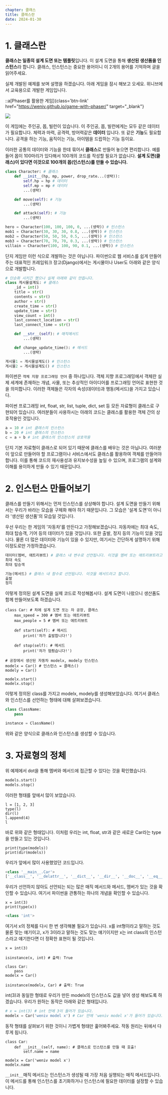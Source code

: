 ```yaml
---
chapter: 클래스
title: 클래스란
date: 2024-01-30
---
```


# 1. 클래스란

**클래스는 일종의 설계 도면 또는 템플릿**입니다. 이 설계 도면을 통해 **생산된 생산품을 인스턴스**라 합니다. 클래스, 인스턴스는 중요한 용어이니 이 2개의 용어를 기억하며 글을 읽어주세요.

실제 개발된 예제를 보며 설명을 하겠습니다. 아래 게임을 잠시 해보고 오세요. 위니브에서 교육용으로 개발한 게임입니다.

::a[Phaser를 활용한 게임]{class='btn-link' href="https://weniv.github.io/game-with-phaser/" target="\_blank"}

![](/images/python/chapter09/1-1.png)

이 게임에는 주인공, 몹, 빌런이 있습니다. 이 주인공, 몹, 빌런에게는 모두 같은 데이터가 필요합니다. 체력과 마력, 공격력, 방어력같은 **데이터** 입니다. 또 같은 **기능**도 필요합니다. 공격을 하는 기능, 움직이는 기능, 아이템을 드랍하는 기능 등이요.

이러한 공통의 데이터와 기능을 한데 묶어서 **클래스**로 만들어 놓으면 편리합니다. 예를 들어 몹이 100마리가 있다해서 100개의 코드를 작성할 필요가 없습니다. **설계 도면(클래스)이 있다면 이것으로 100개의 몹(인스턴스)를 만들 수 있습니다.**

```python
class Character: # 클래스
    def __init__(hp, mp, power, drop_rate...(생략)):
        self.hp = hp # 데이터
        self.mp = mp # 데이터
        ...(생략)

    def move(self): # 기능
        ...(생략)

    def attack(self): # 기능
        ...(생략)

hero = Character(100, 100, 100, 0, ...(생략)) # 인스턴스
mob1 = Character(30, 30, 30, 0.8, ...(생략)) # 인스턴스
mob2 = Character(50, 50, 50, 0.5, ...(생략)) # 인스턴스
mob3 = Character(70, 70, 70, 0.3, ...(생략)) # 인스턴스
villain = Character(100, 100, 90, 0.1, ...(생략)) # 인스턴스
```

단지 게임만 이런 식으로 개발하는 것은 아닙니다. 파이썬으로 웹 서비스를 쉽게 만들어주는 대표적인 프레임워크 장고(Django)에서는 게시물이나 User도 아래와 같은 양식으로 개발합니다.

```python
# 단순화 시키긴 했으나 실제 아래와 같이 만듭니다.
class 게시물설계도: # 클래스
    _id = int()
    title = str()
    contents = str()
    author = str()
    create_time = str()
    update_time = str()
    view_count = int()
    last_connect_location = str()
    last_connect_time = str()

    def __str__(self): # 매직메서드
        ...(생략)

    def change_update_time(): # 메서드
        ...(생략)

게시물1 = 게시물설계도() # 인스턴스
게시물2 = 게시물설계도() # 인스턴스
```

파이썬은 `객체 지향 프로그래밍 언어` 중 하나입니다. 객체 지향 프로그래밍에서 객체란 실제 세계에 존재하는 개념, 사물, 또는 추상적인 아이디어를 프로그래밍 언어로 표현한 것을 의미합니다. 이러한 객체들은 각자의 속성(데이터)과 행동(메서드)을 가지고 있습니다.

파이썬 프로그래밍 int, float, str, list, tuple, dict, set 등 모든 자료형이 클래스로 구현되어 있습니다. 여러분들이 사용하시는 아래의 코드는 클래스를 활용한 객체 간의 상호작용인 것입니다.

```python
a = 10 # int 클래스의 인스턴스
b = 20 # int 클래스의 인스턴스
c = a + b # int 클래스의 인스턴스의 상호작용
```

단지 기본 자료형이 클래스로 되어 있기 때문에 클래스를 배우는 것은 아닙니다. 여러분이 앞으로 만들어야 할 프로그램이나 서비스에서도 클래스를 활용하여 객체를 만들어야 합니다. 이를 통해 코드의 재사용성과 유지보수성을 높일 수 있으며, 프로그램의 설계와 이해를 용이하게 만들 수 있기 때문입니다.

# 2. 인스턴스 만들어보기

클래스를 만들기 위해서는 먼저 인스턴스를 상상해야 합니다. 설계 도면을 만들기 위해서는 우리가 바라는 모습을 구체화 해야 하기 때문입니다. 그 모습은 '설계 도면'이 아니라 '생산된 생산품'의 모습일 것입니다.

우선 우리는 한 게임의 '자동차'를 만든다고 가정해보겠습니다. 자동차에는 최대 속도, 최대 탑승객, 기어 등의 데이터가 있을 것입니다. 또한 출발, 정지 등의 기능이 있을 것입니다. 물론 더 많은 데이터와 기능이 있을 수 있지만, 여기서는 간단하게 설명하기 위해 이정도로만 가정하겠습니다.

```python
데이터(멤버, 애트리뷰트) # 클래스 내 변수로 선언됩니다. 이것을 멤버 또는 애트리뷰트라고 합니다.
최대 속도
최대 탑승객

기능(메서드) # 클래스 내 함수로 선언됩니다. 이것을 메서드라고 합니다.
출발
정지
```

이렇게 정의된 설계 도면을 실제 코드로 작성해봅시다. 설계 도면이 나왔으니 생산품도 함께 만들어보도록 하겠습니다.

```python-exec
class Car: # 차에 설계 도면 또는 차 공장, 클래스
    max_speed = 300 # 멤버 또는 애트리뷰트
    max_people = 5 # 멤버 또는 애트리뷰트

    def start(self): # 메서드
        print('차가 출발합니다!')

    def stop(self): # 메서드
        print('차가 멈췄습니다!')

# 공장에서 생산된 자동차 modelx, modely 인스턴스
modelx = Car() # 인스턴스 = 클래스()
modely = Car()

modelx.start()
modelx.stop()
```

이렇게 정의된 class를 가지고 modelx, modely를 생성해보았습니다. 여기서 클래스와 인스턴스를 선언하는 형태에 대해 살펴보겠습니다.

```python
class ClassName:
    pass
```

```python
instance = ClassName()
```

위와 같은 양식으로 클래스와 인스턴스를 생성할 수 있습니다.

# 3. 자료형의 정체

위 예제에서 dot을 통해 멤버와 메서드에 접근할 수 있다는 것을 확인했습니다.

```python
models.start()
models.stop()
```

이러한 형태를 앞에서 많이 보았습니다.

```python-exec
l = [1, 2, 3]
type(l)
dir(l)
l.append(4)
l
```

바로 위와 같은 형태입니다. 이처럼 우리는 int, float, str과 같은 새로운 Car라는 type을 만들고 있는 것입니다.

```python-exec
print(type(models))
print(dir(models))
```

우리가 앞에서 많이 사용했었던 코드입니다.

```python
<class '__main__.Car'>
['__class__', '__delattr__', '__dict__', '__dir__', '__doc__', '__eq__', '__format__', '__ge__', '__getattribute__', '__gt__', '__hash__', '__init__', '__init_subclass__', '__le__', '__lt__', '__module__', '__ne__', '__new__', '__reduce__', '__reduce_ex__', '__repr__', '__setattr__', '__sizeof__', '__str__', '__subclasshook__', '__weakref__', 'car_gear', 'max_people', 'max_speed', 'start', 'stop']
```

우리가 선언하지 않아도 선언되는 되는 많은 매직 메서드와 메서드, 멤버가 있는 것을 확인할 수 있습니다. 여기서 파이썬을 관통하는 하나의 개념을 확인할 수 있습니다.

```python-exec
x = int(3)
print(type(x))
```

```python
<class 'int'>
```

여기서 x의 정체를 다시 한 번 생각해볼 필요가 있습니다. x를 int형이라고 말하는 것도 물론 맞는 얘기이고, x가 3이라고 말하는 것도 맞는 얘기이지만 x는 int class의 인스턴스라고 얘기한다면 더 정확한 표현이 될 것입니다.

```python-exec
x = int(3)

isinstance(x, int) # 출력: True
```

```python-exec
class Car:
    pass
modelx = Car()

isinstance(modelx, Car) # 출력: True
```

int(3)과 동일한 형태로 우리가 만든 modelx의 인스턴스도 값을 넣어 생성 해보도록 하겠습니다. 우리가 원하는 동작은 아래와 같은 형태입니다.

```python
# x = int(3) # int 안에 3이 들어가 있습니다.
modelx = Car('weniv model x') # Car 안에 'weniv model x'가 들어가 있습니다.
```

동작 형태를 살펴보기 위한 것이니 가볍게 형태만 훑어봐주세요. 작동 원리는 뒤에서 다루게 됩니다.

```python-exec
class Car:
    def __init__(self, name): # 클래스로 인스턴스를 만들 때 호출!
        self.name = name

modelx = Car('weniv model x')
modelx.name
```

`__init__`매직 메서드는 인스턴스가 생성될 때 가장 처음 실행되는 매직 메서드입니다. 이 메서드를 통해 인스턴스를 초기화하거나 인스턴스에 필요한 데이터를 설정할 수 있습니다.
